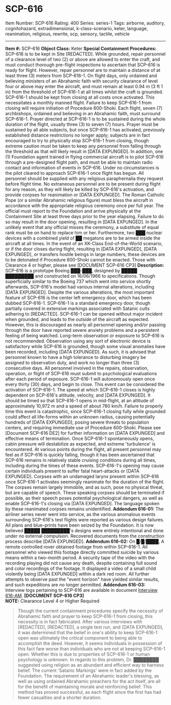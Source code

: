 # SCP-616
Item Number: SCP-616
Rating: 400
Series: series-1
Tags: airborne, auditory, cognitohazard, extradimensional, k-class-scenario, keter, language, reanimation, religious, rewrite, scp, sensory, tactile, vehicle

---

**Item #:** SCP-616
**Object Class:** Keter
**Special Containment Procedures:** SCP-616 is to be kept in Site [REDACTED]. While grounded, repair personnel of a clearance level of two (2) or above are allowed to enter the craft, and must conduct thorough pre-flight inspections to ascertain that SCP-616 is ready for flight. However, repair personnel are to maintain a distance of at least three (3) meters from SCP-616-1. On flight days, only ordained and believing ministers of an Abrahamic faith with security clearance of level four or above may enter the aircraft, and must remain at least 0.94 m (3 ft 1 in) from the threshold of SCP-616-1 at all times whilst the craft is grounded.
SCP-616-1 should be kept from closing at all costs once activated. This necessitates a monthly manned flight. Failure to keep SCP-616-1 from closing will require initiation of Procedure 600-Shoki.
Each flight, seven (7) archbishops, ordained and believing in an Abrahamic faith, must surround SCP-616-1. Prayer directed at SCP-616-1 is to be sustained during the whole duration of the flight, usually three (3) to seven (7) hours. Prayer must be sustained by all able subjects, but once SCP-616-1 has activated, previously established distance restrictions no longer apply; subjects are in fact encouraged to try to physically stop SCP-616-1 from closing, though extreme caution must be taken to keep any personnel from falling through the threshold as that will likely result in [DATA EXPUNGED]. In addition, one (1) Foundation agent trained in flying commercial aircraft is to pilot SCP-616 through a pre-designed flight path, and must be able to maintain radio contact and information of events in SCP-616. Under no circumstances is the pilot cleared to approach SCP-616-1 once flight has begun. All personnel should be supplied with any religious paraphernalia they request before flight time. No extraneous personnel are to be present during flight for any reason, as they will likely be killed by SCP-616's activation, and provide corpses for reanimation or [DATA EXPUNGED].
The Roman Catholic Pope (or a similar Abrahamic religious figure) must bless the aircraft in accordance with the appropriate religious ceremony once per full year. The official must report to the Foundation and arrive physically at the Containment Site at least three days prior to the year elapsing. Failure to do so may result in the door opening, resulting in [DATA EXPUNGED]. In the unlikely event that any official misses the ceremony, a substitute of equal rank must be on hand to replace him or her.
Furthermore, two ███ nuclear devices with a combined yield of ██ megatons are to be armed inside the aircraft at all times. In the event of an XK-Class End-of-the-World scenario, or if the door closes during flight, resulting in [DATA EXPUNGED], [DATA EXPUNGED], or transfers hostile beings in large numbers, these devices are to be detonated if Procedure 600-Shoki cannot be enacted.
Those with Clearance 4 or higher, please see [DOCUMENT SCP-616 CP3]
**Description:** SCP-616 is a prototype Boeing ███-███, designed by █████ █████████ and constructed on 16/06/1966 to specifications. Though superficially similar to the Boeing 737 which went into service shortly afterwards, SCP-616's model had various internal alterations, including [DATA EXPUNGED]. Despite the various alterations, the most important feature of SCP-616 is the center left emergency door, which has been dubbed SCP-616-1. SCP-616-1 is a standard emergency door, though partially covered in extensive markings associated with Satanic cults adhering to [REDACTED]. SCP-616-1 can be opened without major incident when grounded, and leads to the outside of the aircraft as expected. However, this is discouraged as nearly all personnel opening and/or passing through the door have reported severe anxiety problems and a persistent feeling of being watched.
Long-term observation or exposure to SCP-616 is not recommended. Observation using any sort of electronic device is satisfactory while SCP-616 is grounded, though some visual anomalies have been recorded, including [DATA EXPUNGED]. As such, it is advised that personnel known to have a high tolerance to disturbing imagery be assigned to observation duty, and work no longer than three (3) consecutive days. All personnel involved in the repairs, observation, operation, or flight of SCP-616 must submit to psychological evaluations after each period of exposure.
SCP-616-1 will autonomously open once every thirty (30) days, and begin to close. This event can be considered the activation of SCP-616-1. The speed at which SCP-616-1 closes is highly dependent on SCP-616's altitude, velocity, and [DATA EXPUNGED]. It should be timed so that SCP-616-1 opens in mid-flight, at an altitude of approximately 10,972 m and a speed of about 780 km/h. Failure to properly time this event is catastrophic, since SCP-616-1 closing fully while grounded could affect all life-forms within an unknown radius, causing potentially hundreds of [DATA EXPUNGED], posing severe threats to population centers, and requiring immediate use of Procedure 600-Shoki. Please see [Document SCP-616 DE2] for further information on [DATA EXPUNGED] and effective means of termination.
Once SCP-616-1 spontaneously opens, cabin pressure will destabilize as expected, and extreme 'turbulence' is encountered. At various points during the flight, all present personnel may feel as if SCP-616 is quickly falling, though it has been ascertained that SCP-616 remains in relatively stable cruising conditions during all times, including during the times of these events. SCP-616-1's opening may cause certain individuals present to suffer fatal heart-attacks or [DATA EXPUNGED].
Corpses with an undamaged larynx present within SCP-616 once SCP-616-1 activates seemingly reanimate for the duration of the flight. The corpses remain largely immobile, and as such, pose no physical threat, but are capable of speech. These speaking corpses should be terminated if possible, as their speech poses potential psychological dangers, as well as enable SCP-616-1's closing via [DATA EXPUNGED]. The language spoken by these reanimated corpses remains unidentified.
**Addendum 616-01:** The airliner series never went into service, as the various anomalous events surrounding SCP-616's test flights were reported as various design failures. All plans and blue-prints have been seized by the Foundation. It is now believed █████ █████████'s designs were entirely intentional and done under no external compulsion. Recovered documents from the construction process describe [DATA EXPUNGED].
**Addendum 616-02:** On █/█/████, A remote controlled rover obtained footage from within SCP-616-1. All personnel who viewed this footage directly committed suicide by various means within a two-month period. A security tape of the video with the recording playing did not cause any death, despite containing full sound and color recordings of the footage. It displayed a video of a small child violently being [DATA EXPUNGED] within a dark red room. All further attempts to observe past the "event horizon" have yielded similar results, and such expeditions are no longer permitted.
**Addendum 616-03:** Interview logs pertaining to SCP-616 are available in document [Interview 616-AM](/interview-616-am).
**[DOCUMENT SCP-616 CP3]**  
**NOTE:** Clearance Level 4 or Higher Required
> Though the current containment procedures specify the necessity of Abrahamic faith and prayer to keep SCP-616-1 from closing, this necessity is in fact fabricated. After various interviews with [REDACTED], [REDACTED], a single test run, and [DATA EXPUNGED], it was determined that the belief in one's ability to keep SCP-616-1 open was ultimately the critical component to being able to accomplish the deed. However, it seems individuals in possession of this fact fare worse than individuals who are not at keeping SCP-616-1 open. Whether this is due to properties of SCP-616-1 or human psychology is unknown.
> In regards to this problem, Dr. ████████ suggested using religion as an abundant and efficient way to harness belief. The current 'Satanic Markings' were in fact added by the Foundation. The requirement of an Abrahamic leader's blessing, as well as using ordained Abrahamic preachers for the act itself, are all for the benefit of maintaining morale and reinforcing belief. This method has proved successful, as each flight since the first has had fewer casualties and a shorter duration.